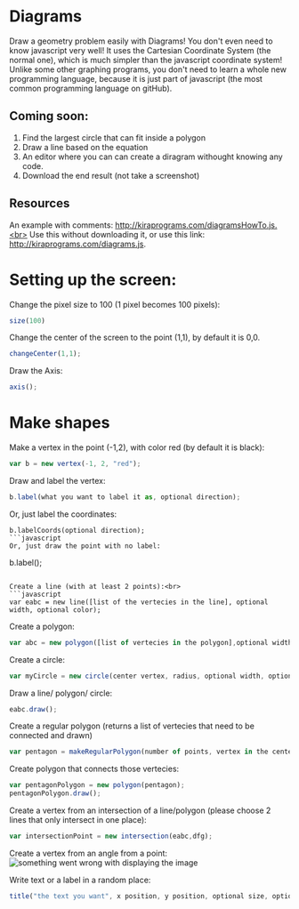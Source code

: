# Diagrams
Draw a geometry problem easily with Diagrams! You don't even need to know javascript very well! It uses the Cartesian Coordinate System (the normal one), which is much simpler than the javascript coordinate system! Unlike some other graphing programs, you don't need to learn a whole new programming language, because it is just part of javascript (the most common programming language on gitHub).
## Coming soon: <br>
1. Find the largest circle that can fit inside a polygon
2. Draw a line based on the equation
3. An editor where you can can create a diragram withought knowing any code.
4. Download the end result (not take a screenshot)
## Resources
An example with comments: http://kiraprograms.com/diagramsHowTo.js.<br>
Use this without downloading it, or use this link: http://kiraprograms.com/diagrams.js.

# Setting up the screen:
Change the pixel size to 100 (1 pixel becomes 100 pixels): <br>
```javascript
size(100)
```

Change the center of the screen to the point (1,1), by default it is 0,0.<br>
```javascript
changeCenter(1,1);
```

Draw the Axis: <br>
```javascript
axis();
```

# Make shapes
Make a vertex in the point (-1,2), with color red (by default it is black):<br>
```javascript
var b = new vertex(-1, 2, "red");
````

Draw and label the vertex:<br>
```javascript
b.label(what you want to label it as, optional direction);
```
Or, just label the coordinates: <br>
```
b.labelCoords(optional direction);
```javascript
Or, just draw the point with no label:
```
b.label();
```

Create a line (with at least 2 points):<br>
```javascript
var eabc = new line([list of the vertecies in the line], optional width, optional color);
```

Create a polygon:<br>
```javascript
var abc = new polygon([list of vertecies in the polygon],optional width, optional color);
```

Create a circle: <br>
```javascript
var myCircle = new circle(center vertex, radius, optional width, optional color);
```

Draw a line/ polygon/ circle:<br>
```javascript
eabc.draw();
```

Create a regular polygon (returns a list of vertecies that need to be connected and drawn)<br>
```javascript
var pentagon = makeRegularPolygon(number of points, vertex in the center, the distance between 2 points);
```
Create polygon that connects those vertecies:<br>
```javascript
var pentagonPolygon = new polygon(pentagon);
pentagonPolygon.draw();
```

Create a vertex from an intersection of a line/polygon (please choose 2 lines that only intersect in one place):
```javascript
var intersectionPoint = new intersection(eabc,dfg);
```

Create a vertex from an angle from a point:
![something went wrong with displaying the image](http://kiraprograms.com/diagramsPicture.png)

Write text or a label in a random place:
```javascript
title("the text you want", x position, y position, optional size, optional color
```
